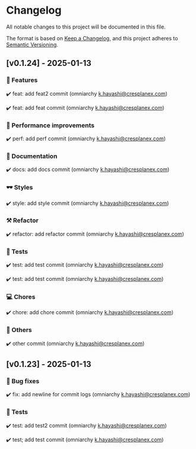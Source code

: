 # Changelog

All notable changes to this project will be documented in this file.

The format is based on [Keep a Changelog](https://keepachangelog.com/en/1.1.0/),
and this project adheres to [Semantic Versioning](https://semver.org/spec/v2.0.0.html).

## [v0.1.24] - 2025-01-13

### 🚀 Features
✔️ feat: add feat2 commit (omniarchy <k.hayashi@cresplanex.com>)

✔️ feat: add feat commit (omniarchy <k.hayashi@cresplanex.com>)


### 💪 Performance improvements
✔️ perf: add perf commit (omniarchy <k.hayashi@cresplanex.com>)


### 📃 Documentation
✔️ docs: add docs commit (omniarchy <k.hayashi@cresplanex.com>)


### 🕶️ Styles
✔️ style: add style commit (omniarchy <k.hayashi@cresplanex.com>)


### ⚒️ Refactor
✔️ refactor: add refactor commit (omniarchy <k.hayashi@cresplanex.com>)


### 🧪 Tests
✔️ test: add test commit (omniarchy <k.hayashi@cresplanex.com>)

✔️ test: add test commit (omniarchy <k.hayashi@cresplanex.com>)


### 💻 Chores
✔️ chore: add chore commit (omniarchy <k.hayashi@cresplanex.com>)


### 🔔 Others
✔️ other commit (omniarchy <k.hayashi@cresplanex.com>)


## [v0.1.23] - 2025-01-13

### 🐞 Bug fixes
✔️ fix: add newline for commit logs (omniarchy <k.hayashi@cresplanex.com>)


### 🧪 Tests
✔️ test: add test2 commit (omniarchy <k.hayashi@cresplanex.com>)

✔️ test; add test commit (omniarchy <k.hayashi@cresplanex.com>)
